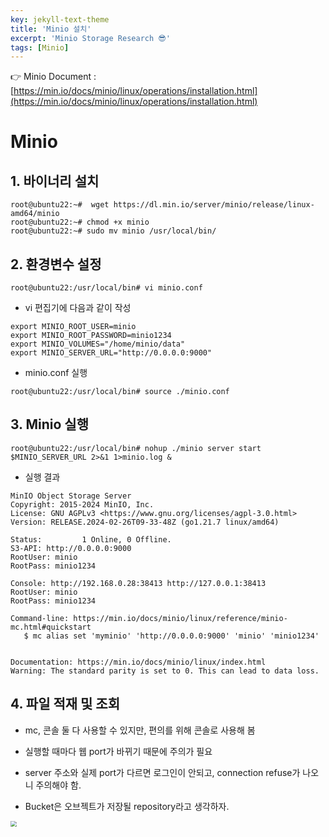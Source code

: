 ```yaml
---
key: jekyll-text-theme
title: 'Minio 설치'
excerpt: 'Minio Storage Research 😎'
tags: [Minio]
---
```




:point_right: Minio Document : [https://min.io/docs/minio/linux/operations/installation.html](https://min.io/docs/minio/linux/operations/installation.html)



# Minio


## 1. 바이너리 설치

```
root@ubuntu22:~#  wget https://dl.min.io/server/minio/release/linux-amd64/minio
root@ubuntu22:~# chmod +x minio
root@ubuntu22:~# sudo mv minio /usr/local/bin/
```

## 2. 환경변수 설정

```
root@ubuntu22:/usr/local/bin# vi minio.conf
```

* vi 편집기에 다음과 같이 작성

```
export MINIO_ROOT_USER=minio
export MINIO_ROOT_PASSWORD=minio1234
export MINIO_VOLUMES="/home/minio/data"
export MINIO_SERVER_URL="http://0.0.0.0:9000"
```

* minio.conf 실행

```
root@ubuntu22:/usr/local/bin# source ./minio.conf
```


## 3. Minio 실행

```
root@ubuntu22:/usr/local/bin# nohup ./minio server start $MINIO_SERVER_URL 2>&1 1>minio.log &
```

* 실행 결과

```
MinIO Object Storage Server  
Copyright: 2015-2024 MinIO, Inc.  
License: GNU AGPLv3 <https://www.gnu.org/licenses/agpl-3.0.html>  
Version: RELEASE.2024-02-26T09-33-48Z (go1.21.7 linux/amd64)  

Status:         1 Online, 0 Offline.  
S3-API: http://0.0.0.0:9000  
RootUser: minio  
RootPass: minio1234  

Console: http://192.168.0.28:38413 http://127.0.0.1:38413   
RootUser: minio  
RootPass: minio1234    

Command-line: https://min.io/docs/minio/linux/reference/minio-mc.html#quickstart  
   $ mc alias set 'myminio' 'http://0.0.0.0:9000' 'minio' 'minio1234'  


Documentation: https://min.io/docs/minio/linux/index.html  
Warning: The standard parity is set to 0. This can lead to data loss.  
```


## 4. 파일 적재 및 조회

* mc, 콘솔 둘 다 사용할 수 있지만, 편의를 위해 콘솔로 사용해 봄

* 실행할 때마다 웹 port가 바뀌기 때문에 주의가 필요

* server 주소와 실제 port가 다르면 로그인이 안되고, connection refuse가 나오니 주의해야 함.

* Bucket은 오브젝트가 저장될 repository라고 생각하자.

<img src="C:\Users\kanga\Desktop\gitimage\minio.png" style="zoom:60%;" />

